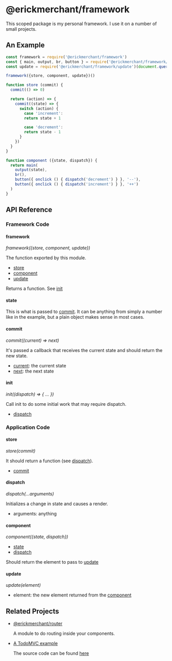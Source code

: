 # @erickmerchant/framework

This scoped package is my personal framework. I use it on a number of small projects.

## An Example

``` javascript
const framework = require('@erickmerchant/framework')
const { main, output, br, button } = require('@erickmerchant/framework/html')
const update = require('@erickmerchant/framework/update')(document.querySelector('main'))

framework({store, component, update})()

function store (commit) {
  commit(() => 0)

  return (action) => {
    commit((state) => {
      switch (action) {
        case 'increment':
        return state + 1

        case 'decrement':
        return state - 1
      }
    })
  }
}

function component ({state, dispatch}) {
  return main(
    output(state),
    br(),
    button({ onclick () { dispatch('decrement') } }, '--'),
    button({ onclick () { dispatch('increment') } }, '++')
  )
}
```


## API Reference

### Framework Code

#### framework

_framework({store, component, update})_

The function exported by this module.

- [store](#store)
- [component](#component)
- [update](#update)

Returns a function. See [init](#init)

#### state

This is what is passed to [commit](#commit). It can be anything from simply a number like in the example, but a plain object makes sense in most cases.

#### commit

_commit((current) => next)_

It's passed a callback that receives the current state and should return the new state.

- [current](#state): the current state
- [next](#next): the next state

#### init

_init((dispatch) => { ... })_

Call init to do some initial work that may require dispatch.

- [dispatch](#dispatch)

### Application Code

#### store

_store(commit)_

It should return a function (see [dispatch](#dispatch)).

- [commit](#commit)

#### dispatch

_dispatch(...arguments)_

Initializes a change in state and causes a render.

- arguments: anything

#### component

_component({state, dispatch})_

- [state](#state)
- [dispatch](#dispatch)

Should return the element to pass to [update](#update)

#### update

_update(element)_

- element: the new element returned from the [component](#component)


## Related Projects

- [@erickmerchant/router](https://github.com/erickmerchant/router)

  A module to do routing inside your components.

- [A TodoMVC example](https://todo.erickmerchant.com)

  The source code can be found [here](https://github.com/erickmerchant/framework-todo)
